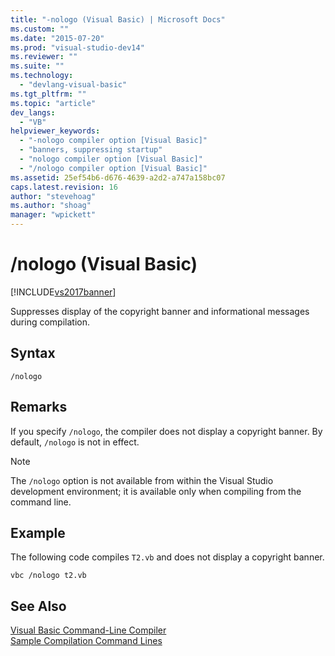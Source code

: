 ```yaml
---
title: "-nologo (Visual Basic) | Microsoft Docs"
ms.custom: ""
ms.date: "2015-07-20"
ms.prod: "visual-studio-dev14"
ms.reviewer: ""
ms.suite: ""
ms.technology: 
  - "devlang-visual-basic"
ms.tgt_pltfrm: ""
ms.topic: "article"
dev_langs: 
  - "VB"
helpviewer_keywords: 
  - "-nologo compiler option [Visual Basic]"
  - "banners, suppressing startup"
  - "nologo compiler option [Visual Basic]"
  - "/nologo compiler option [Visual Basic]"
ms.assetid: 25ef54b6-d676-4639-a2d2-a747a158bc07
caps.latest.revision: 16
author: "stevehoag"
ms.author: "shoag"
manager: "wpickett"
---
```

# /nologo (Visual Basic)
[!INCLUDE[vs2017banner](../../../includes/vs2017banner.md)]

Suppresses display of the copyright banner and informational messages during compilation.  
  
## Syntax  
  
```  
/nologo  
```  
  
## Remarks  
 If you specify `/nologo`, the compiler does not display a copyright banner. By default, `/nologo` is not in effect.  
  
> [!NOTE]
>  The `/nologo` option is not available from within the Visual Studio development environment; it is available only when compiling from the command line.  
  
## Example  
 The following code compiles `T2.vb` and does not display a copyright banner.  
  
```  
vbc /nologo t2.vb  
```  
  
## See Also  
 [Visual Basic Command-Line Compiler](../../../visual-basic/reference/command-line-compiler/index.md)   
 [Sample Compilation Command Lines](../../../visual-basic/reference/command-line-compiler/sample-compilation-command-lines.md)